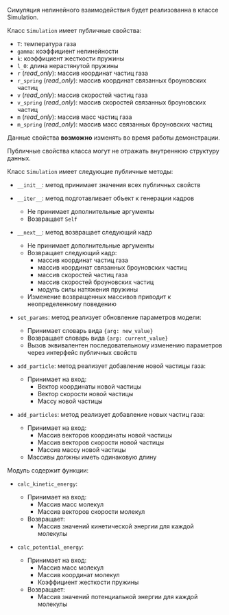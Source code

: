 Симуляция нелинейного взаимодействия будет реализованна в классе Simulation.

Класс `Simulation` имеет публичные свойства:

* `T`: температура газа
* `gamma`: коэффициент нелинейности
* `k`: коэффициент жесткости пружины
* `l_0`: длина нерастянутой пружины
* `r` (_read\_only_): массив координат частиц газа
* `r_spring` (_read\_only_): массив координат связанных броуновских частиц
* `v` (_read\_only_): массив скоростей частиц газа
* `v_spring` (_read\_only_): массив скоростей связанных броуновских частиц
* `m` (_read\_only_): массив масс частиц газа
* `m_spring` (_read\_only_): массив масс связанных броуновских частиц

Данные свойства **возможно** изменять во время работы демонстрации.

Публичные свойства класса могут не отражать внутреннюю структуру данных.


Класс `Simulation` имеет следующие публичные методы:
* `__init__`: метод принимает значения всех публичных свойств

* `__iter__`: метод подготавливает объект к генерации кадров
    - Не принимает дополнительные аргументы
    - Возвращает `Self`

* `__next__`: метод возвращает следующий кадр
    - Не принимает дополнительные аргументы
    - Возвращает следующий кадр:
        * массив координат частиц газа
        * массив координат связанных броуновских частиц
        * массив скоростей частиц газа
        * массив скоростей броуновских частиц
        * модуль силы натяжения пружины
    - Изменение возвращенных массивов приводит к неопределенному поведению

* `set_params`: метод реализует обновление параметров модели:
    - Принимает словарь вида `{arg: new_value}`
    - Возвращает словарь вида `{arg: current_value}`
    - Вызов эквивалентен последовательному изменению параметров через интерфейс публичных свойств

* `add_particle`: метод реализует добавление новой частицы газа:
    - Принимает на вход:
        * Вектор координаты новой частицы
        * Вектор скорости новой частицы
        * Массу новой частицы

* `add_particles`: метод реализует добавление новых частиц газа:
    - Принимает на вход:
        * Массив векторов координаты новой частицы
        * Массив векторов скорости новой частицы
        * Массив массу новой частицы
    - Массивы должны иметь одинаковую длину

Модуль содержит функции:
* `calc_kinetic_energy`:
    - Принимает на вход:
      * Массив масс молекул
      * Массив векторов скорости молекул
    - Возвращает:
        * Массив значений кинетической энергии для каждой молекулы

* `calc_potential_energy`:
    - Принимает на вход:
      * Массив масс молекул
      * Массив координат молекул
      * Коэффициент жесткости пружины
    - Возвращает:
        * Массив значений потенциальной энергии для каждой молекулы
